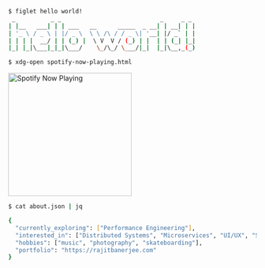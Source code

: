 ```bash
$ figlet hello world!
 _          _ _                            _     _ _
| |__   ___| | | ___   __      _____  _ __| | __| | |
| '_ \ / _ \ | |/ _ \  \ \ /\ / / _ \| '__| |/ _` | |
| | | |  __/ | | (_) |  \ V  V / (_) | |  | | (_| |_|
|_| |_|\___|_|_|\___/    \_/\_/ \___/|_|  |_|\__,_(_)
```

```bash
$ xdg-open spotify-now-playing.html
```
<a href="https://open.spotify.com/user/wymor21u123mm4nt28v77fcy9?si=65d1adaef4944351">
  <img src="https://now-playing-profile.rajitbanerjee.vercel.app/now-playing" width="250" alt="Spotify Now Playing">
</a>

<!--   "work": "SDE @ Amazon Web Services", -->

```bash
$ cat about.json | jq

{
  "currently_exploring": ["Performance Engineering"],
  "interested_in": ["Distributed Systems", "Microservices", "UI/UX", "Secure Software Engineering"],
  "hobbies": ["music", "photography", "skateboarding"],
  "portfolio": "https://rajitbanerjee.com"
}
```

